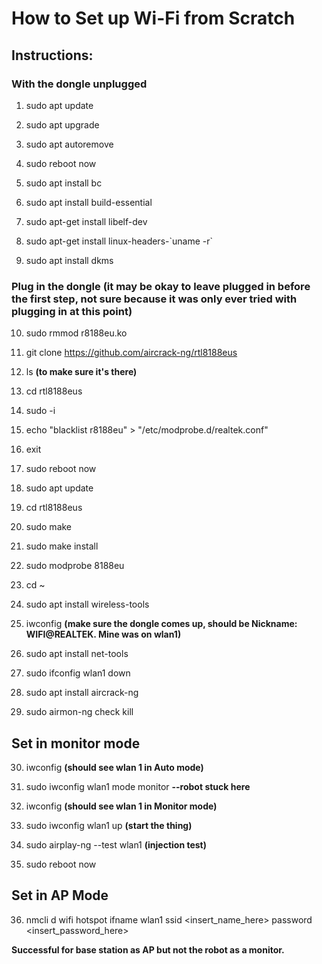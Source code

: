 # **How to Set up Wi-Fi from Scratch**

## **Instructions:**

### **With the dongle unplugged**

1. sudo apt update

2. sudo apt upgrade

3. sudo apt autoremove

4. sudo reboot now

5. sudo apt install bc

6. sudo apt install build-essential

7. sudo apt-get install libelf-dev

8. sudo apt-get install linux-headers-\`uname -r\`

9. sudo apt install dkms

### **Plug in the dongle** (it may be okay to leave plugged in before the first step, not sure because it was only ever tried with plugging in at this point)

10. sudo rmmod r8188eu.ko

11. git clone https://github.com/aircrack-ng/rtl8188eus

12. ls    **(to make sure it's there)**

13. cd rtl8188eus

14. sudo -i

15. echo "blacklist r8188eu" > "/etc/modprobe.d/realtek.conf"

16. exit

17. sudo reboot now

18. sudo apt update

19. cd rtl8188eus

20. sudo make

21. sudo make install

22. sudo modprobe 8188eu

23. cd ~

24. sudo apt install wireless-tools

25. iwconfig     **(make sure the dongle comes up, should be Nickname: WIFI@REALTEK.  Mine was on wlan1)**

26. sudo apt install net-tools

27. sudo ifconfig wlan1 down

28. sudo apt install aircrack-ng

29. sudo airmon-ng check kill

## **Set in monitor mode**

30. iwconfig **(should see wlan 1 in Auto mode)**

31. sudo iwconfig wlan1 mode monitor    **--robot stuck here**

32. iwconfig **(should see wlan 1 in Monitor mode)**

33. sudo iwconfig wlan1 up **(start the thing)**

34. sudo airplay-ng --test wlan1 **(injection test)**

35. sudo reboot now

## **Set in AP Mode**

36. nmcli d wifi hotspot ifname wlan1 ssid <insert_name_here> password <insert_password_here>

**Successful for base station as AP but not the robot as a monitor.**
